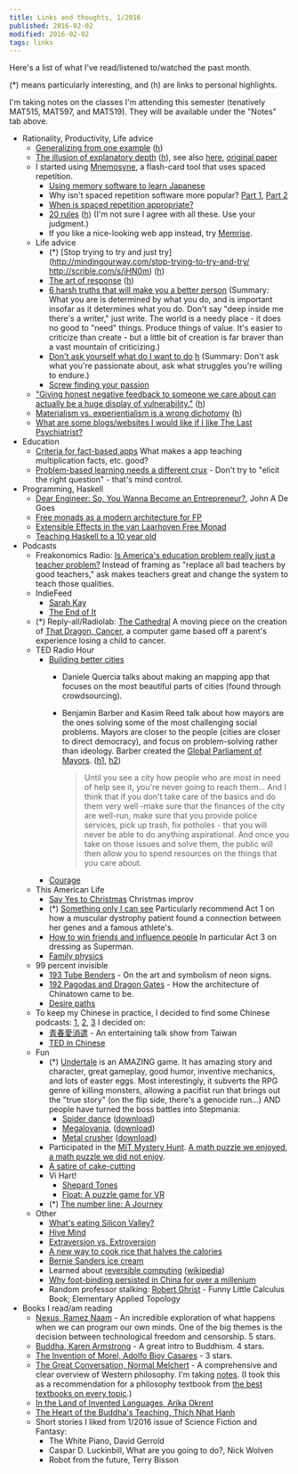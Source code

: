 ```yaml
---
title: Links and thoughts, 1/2016
published: 2016-02-02
modified: 2016-02-02
tags: links
---
```


Here's a list of what I've read/listened to/watched the past month.

(\*) means particularly interesting, and (h) are links to personal highlights.

I'm taking notes on the classes I'm attending this semester (tenatively MAT515, MAT597, and MAT519). They will be available under the "Notes" tab above.

- Rationality, Productivity, Life advice
	- [Generalizing from one example](http://lesswrong.com/lw/dr/generalizing_from_one_example/) ([h](http://scrible.com/s/kzAym))
    - [The illusion of explanatory depth](http://scienceblogs.com/mixingmemory/2006/11/16/the-illusion-of-explanatory-de/) ([h](http://scrible.com/s/61N66)), see also [here](http://www.scotthyoung.com/blog/2015/12/22/illusion-of-explanatory-depth/), [original paper](http://www.yale.edu/cogdevlab/aarticles/IOED%20proofs.pdf%201.pdf)
    - I started using [Mnemosyne](http://mnemosyne-proj.org/), a flash-card tool that uses spaced repetition.
		- [Using memory software to learn Japanese](https://nihongoperapera.com/mnemosyne.html)
		- Why isn't spaced repetition software more popular? [Part 1](http://qsdeutschland.de/en/why-isnt-spaced-repetition-software-more-popular/), [Part 2](http://qsdeutschland.de/en/why-isnt-spaced-repetition-software-more-popular-part-2/)
        - [When is spaced repetition appropriate?](http://lesswrong.com/lw/juq/a_vote_against_spaced_repetition/)
        - [20 rules](http://lesswrong.com/lw/dr/generalizing_from_one_example/) ([h](http://scrible.com/s/kzAym)) (I'm not sure I agree with all these. Use your judgment.)
		- If you like a nice-looking web app instead, try [Memrise]( http://www.memrise.com/).
    - Life advice
        - (\*) [Stop trying to try and just try](http://mindingourway.com/stop-trying-to-try-and-try/ http://scrible.com/s/iHN0m) ([h](http://scrible.com/s/iHN0m))
        - [The art of response](http://mindingourway.com/the-art-of-response/) ([h](http://scrible.com/s/iHN0m))
        - [6 harsh truths that will make you a better person](http://www.cracked.com/blog/6-harsh-truths-that-will-make-you-better-person/) (Summary: What you are is determined by what you do, and is important insofar as it determines what you do. Don't say "deep inside me there's a writer," just write. The world is a needy place - it does no good to "need" things. Produce things of value. It's easier to criticize than create - but a little bit of creation is far braver than a vast mountain of criticizing.)
        - [Don't ask yourself what do I want to do](http://qz.com/584874/you-probably-know-to-ask-yourself-what-do-i-want-heres-a-way-better-question/) [h](http://scrible.com/s/4FN46) (Summary: Don't ask what you're passionate about, ask what struggles you're willing to endure.)
        - [Screw finding your passion](http://markmanson.net/passion)
    - ["Giving honest negative feedback to someone we care about can actually be a huge display of vulnerability."](http://alexzhu.me/2015/06/22/the-vulnerability-in-giving-criticism/) ([h](http://scrible.com/s/g3x2m))
    - [Materialism vs. experientialism is a wrong dichotomy](http://alexzhu.me/2015/04/06/materialism-vs-experientialism-is-a-wrong-dichotomy/) ([h](http://scrible.com/s/g3N2m))
    - [What are some blogs/websites I would like if I like The Last Psychiatrist?](https://www.quora.com/What-are-some-blogs-websites-I-would-like-if-I-like-The-Last-Psychiatrist)
- Education
    - [Criteria for fact-based apps](https://tjzager.wordpress.com/2016/01/05/my-criteria-for-fact-based-apps/) What makes a app teaching multiplication facts, etc. good?
    - [Problem-based learning needs a different crux](http://blog.mrmeyer.com/2016/problem-based-learning-needs-a-different-crux/) - Don't try to "elicit the right question" - that's mind control.
- Programming, Haskell
    - [Dear Engineer: So, You Wanna Become an Entrepreneur?](http://degoes.net/articles/engineer-entrepreneur/), John A De Goes
    - [Free monads as a modern architecture for FP](http://degoes.net/articles/modern-fp/)
    - [Extensible Effects in the van Laarhoven Free Monad](http://aaronlevin.ca/post/136494428283/extensible-effects-in-the-van-laarhoven-free-monad)
    - [Teaching Haskell to a 10 year old](https://superginbaby.wordpress.com/2015/04/08/teaching-haskell-to-a-10-year-old-day-1/)
- Podcasts
    - Freakonomics Radio: [Is America's education problem really just a teacher problem?](http://freakonomics.com/2016/01/28/is-americas-education-problem-really-just-a-teacher-problem-a-freakonomics-radio-rebroadcast/) Instead of framing as "replace all bad teachers by good teachers,"  ask makes teachers great and change the system to teach those qualities.
    - IndieFeed
		- [Sarah Kay](http://indiefeedpp.libsyn.com/sarah-kay-the-table-game)
        - [The End of It](http://indiefeedpp.libsyn.com/cristin-okeefe-aptowicz-the-end-of-it)
    - (\*) Reply-all/Radiolab: [The Cathedral](https://gimletmedia.com/episode/50-the-cathedral/) A moving piece on the creation of [That Dragon, Cancer](http://www.thatdragoncancer.com/#home), a computer game based off a parent's experience losing a child to cancer. 
    - TED Radio Hour
        - [Building better cities](http://www.npr.org/programs/ted-radio-hour/462178064/building-better-cities?showDate=2016-01-08)
            - Daniele Quercia talks about making an mapping app that focuses on the most beautiful parts of cities (found through crowdsourcing).
            - Benjamin Barber and Kasim Reed talk about how mayors are the ones solving some of the most challenging social problems. Mayors are closer to the people (cities are closer to direct democracy), and focus on problem-solving rather than ideology. Barber created the [Global Parliament of Mayors](http://www.globalparliamentofmayors.org/). ([h1](http://scrible.com/s/01xOm), [h2](http://scrible.com/s/21xOm))
			
		        > Until you see a city how people who are most in need of help see it, you're never going to reach them... And I think that if you don't take care of the basics and do them very well -make sure that the finances of the city are well-run, make sure that you provide police services, pick up trash, fix potholes - that you will never be able to do anything aspirational. And once you take on those issues and solve them, the public will then allow you to spend resources on the things that you care about.
		- [Courage](http://www.npr.org/programs/ted-radio-hour/368757408/courage?showDate=2016-01-15)
    - This American Life
        - [Say Yes to Christmas](http://www.thisamericanlife.org/radio-archives/episode/576/say-yes-to-christmas) Christmas improv
        - (\*) [Something only I can see](http://www.thisamericanlife.org/radio-archives/episode/577/something-only-i-can-see) Particularly recommend Act 1 on how a muscular dystrophy patient found a connection between her genes and a famous athlete's.
        - [How to win friends and influence people](http://www.thisamericanlife.org/radio-archives/episode/198/how-to-win-friends-and-influence-people) In particular Act 3 on dressing as Superman.
        - [Family physics](http://www.thisamericanlife.org/radio-archives/episode/214/family-physics)
    - 99 percent invisible
        - [193 Tube Benders](http://99percentinvisible.org/episode/tube-benders/) - On the art and symbolism of neon signs.
        - [192 Pagodas and Dragon Gates](http://99percentinvisible.org/episode/tube-benders/) - How the architecture of Chinatown came to be.
        - [Desire paths](http://99percentinvisible.org/article/least-resistance-desire-paths-can-lead-better-design/)
    - To keep my Chinese in practice, I decided to find some Chinese podcasts: [1](http://www.fluentu.com/chinese/blog/2014/01/18/chinese-podcasts/), [2](https://www.quora.com/What-are-the-best-podcasts-for-learning-Mandarin), [3](http://chinesehacks.com/resources/web/the-question-of-chinese-language-podcasts/) I decided on:
        - [青春愛消遣](http://youngloveplay.blogspot.hk/) - An entertaining talk show from Taiwan
		- [TED in Chinese](https://itunes.apple.com/us/podcast/ted-yan-jiang-zhong-wen-lang/id1062746362?mt=2)
    - Fun
        - (\*) [Undertale](http://undertale.com/) is an AMAZING game. It has amazing story and character, great gameplay, good humor, inventive mechanics, and lots of easter eggs. Most interestingly, it subverts the RPG genre of killing monsters, allowing a pacifist run that brings out the "true story" (on the flip side, there's a genocide run...) AND people have turned the boss battles into Stepmania:
			- [Spider dance](https://www.youtube.com/watch?v=n_TQJpJ9Vbk) ([download](http://www.mediafire.com/download/o38bue4z20t75fj/Spider+Dance+SM5+%5BTaroNuke%5D.zip))
			- [Megalovania](https://www.youtube.com/watch?v=0kGi9LE21dU), ([download](http://www.mediafire.com/download/2wodo9hq95wfqop/Megalovania+SM5+%5BTaroNuke%5D.zip))
			- [Metal crusher](https://www.youtube.com/watch?v=b4XpLFeQF8c) ([download](http://www.mediafire.com/download/ch5m2ozo4kxei54/Metal+Crusher+SM5+%5BTaroNuke%5D.zip))
        - Participated in the [MIT Mystery Hunt](http://huntception.com/). [A math puzzle we enjoyed](http://huntception.com/puzzle/identify_sort_index_solve/), [a math puzzle we did not enjoy](http://huntception.com/puzzle/replication/).
        - [A satire of cake-cutting](http://pnis.co/scinews/vol3/cake_cut_algorithm.html)
        - Vi Hart!
			- [Shepard Tones](https://vimeo.com/147403169)
			- [Float: A puzzle game for VR](https://vimeo.com/147908916)
        - (\*) [The number line: A Journey](http://mathwithbaddrawings.com/2016/01/20/the-number-line-a-journey/)
	- Other
		- [What's eating Silicon Valley?](http://qz.com/586941/whats-eating-silicon-valley/)
        - [Hive Mind](http://slatestarcodex.com/2015/12/08/book-review-hive-mind/)
        - [Extraversion vs. Extroversion](http://blogs.scientificamerican.com/beautiful-minds/the-difference-between-extraversion-and-extroversion/)
        - [A new way to cook rice that halves the calories](http://www.sciencealert.com/scientists-discover-a-new-way-to-cook-rice-that-could-halve-the-calories)
        - [Bernie Sanders ice cream](http://elitedaily.com/social-news/bernie-sanders-ice-cream-ben-jerrys/1341550/)
        - Learned about [reversible computing](https://www.technologyreview.com/s/422511/the-fantastical-promise-of-reversible-computing/) ([wikipedia](https://en.wikipedia.org/wiki/Reversible_computing))
        - [Why foot-binding persisted in China for over a millenium](http://www.smithsonianmag.com/history/why-footbinding-persisted-china-millennium-180953971/)
        - Random professor stalking: [Robert Ghrist](https://www.math.upenn.edu/~ghrist/index.html) - Funny Little Calculus Book; Elementary Applied Topology
- Books I read/am reading
    - [Nexus, Ramez Naam](https://www.goodreads.com/book/show/13642710-nexus?ac=1&from_search=1) - An incredible exploration of what happens when we can program our own minds. One of the big themes is the decision between technological freedom and censorship. 5 stars.
    - [Buddha, Karen Armstrong](https://www.goodreads.com/book/show/27304.Buddha?ac=1&from_search=1) - A great intro to Buddhism. 4 stars.
    - [The Invention of Morel, Adolfo Bioy Casares](https://www.goodreads.com/book/show/94486.The_Invention_of_Morel?ac=1&from_search=1) - 3 stars.
    - [The Great Conversation, Normal Melchert](https://www.goodreads.com/book/show/109588.The_Great_Conversation?ac=1&from_search=1) - A comprehensive and clear overview of Western philosophy. I'm taking [notes](https://workflowy.com/s/wL3CyEXpHY#/298b0d4456a6). (I took this as a recommendation for a philosophy textbook from [the best textbooks on every topic]( http://lesswrong.com/lw/3gu/the_best_textbooks_on_every_subject/).)
    - [In the Land of Invented Languages, Arika Okrent](https://www.goodreads.com/book/show/3730120-in-the-land-of-invented-languages?ac=1&from_search=1)
    - [The Heart of the Buddha's Teaching, Thich Nhat Hanh](https://www.goodreads.com/book/show/209574.The_Heart_of_the_Buddha_s_Teaching?ac=1&from_search=1)
    - Short stories I liked from 1/2016 issue of Science Fiction and Fantasy: 
		- The White Piano, David Gerrold
		- Caspar D. Luckinbill, What are you going to do?, Nick Wolven
		- Robot from the future, Terry Bisson

